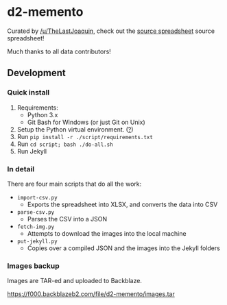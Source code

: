 # d2-memento

Curated by [/u/TheLastJoaquin](https://www.reddit.com/user/TheLastJoaquin), check out the [source spreadsheet](https://docs.google.com/spreadsheets/d/1Msr7Vdqfa6MlMXYSlERAnbTwEr4Fd7rVe2uvxaPjo14) source spreadsheet!

Much thanks to all data contributors!

## Development

### Quick install

1. Requirements:
    - Python 3.x
    - Git Bash for Windows (or just Git on Unix)
1. Setup the Python virtual environment. ([?](https://docs.python.org/3/library/venv.html))
1. Run `pip install -r ./script/requirements.txt`
1. Run `cd script; bash ./do-all.sh`
1. Run Jekyll

### In detail

There are four main scripts that do all the work:

- `import-csv.py`
    - Exports the spreadsheet into XLSX, and converts the data into CSV
- `parse-csv.py`
    - Parses the CSV into a JSON
- `fetch-img.py`
    - Attempts to download the images into the local machine
- `put-jekyll.py`
    - Copies over a compiled JSON and the images into the Jekyll folders

### Images backup

Images are TAR-ed and uploaded to Backblaze.

https://f000.backblazeb2.com/file/d2-memento/images.tar

